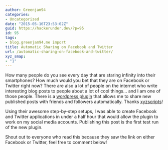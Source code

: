 ```yaml
---
author: Greenjam94
categories:
- Uncategorized
date: "2015-05-16T23:53:02Z"
guid: https://hackerunder.dev/?p=95
id: 95
tags:
- blog.greenjam94.me import
title: Automatic Sharing on Facebook and Twitter
url: /automatic-sharing-on-facebook-and-twitter/
xyz_smap:
- "1"
---
```


How many people do you see every day that are staring infinity into their smartphones? How much would you bet that they are on Facebook or Twitter right now? There are also a lot of people on the internet who write interesting blog posts to people about a lot of cool things… and I am one of those people. There is a [wordpress plugin](https://wordpress.org/plugins/social-media-auto-publish/) that allows me to share new published posts with friends and followers automatically. Thanks [xyzscripts](http://xyzscripts.com/)!

Using their awesome step-by-step setups, I was able to create Facebook and Twitter applications in under a half hour that would allow the plugin to work on my social media accounts. Publishing this post is the first test run of the new plugin.

Shout out to everyone who read this because they saw the link on either Facebook or Twitter, feel free to comment below!